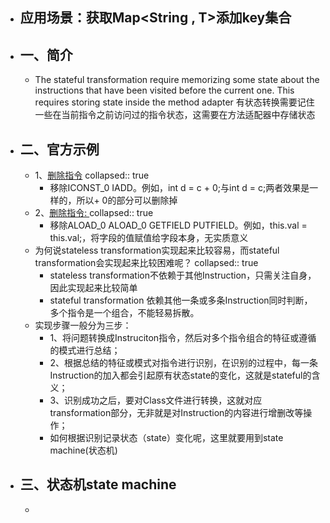 - ## 应用场景：获取Map<String , T>添加key集合
- ## 一、简介
	- The stateful transformation require memorizing some state about the instructions that have been visited before the current one. This requires storing state inside the method adapter 有状态转换需要记住一些在当前指令之前访问过的指令状态，这需要在方法适配器中存储状态
- ## 二、官方示例
	- 1、[删除指令](https://www.yuque.com/mikaelzero/asm/dtooxk)
	  collapsed:: true
		- 移除ICONST_0 IADD。例如，int d = c + 0;与int d = c;两者效果是一样的，所以+ 0的部分可以删除掉
	- 2、[删除指令: ](https://www.yuque.com/mikaelzero/asm/dtooxk)
	  collapsed:: true
		- 移除ALOAD_0 ALOAD_0 GETFIELD PUTFIELD。例如，this.val = this.val;，将字段的值赋值给字段本身，无实质意义
	- 为何说stateless transformation实现起来比较容易，而stateful transformation会实现起来比较困难呢？
	  collapsed:: true
		- stateless transformation不依赖于其他Instruction，只需关注自身，因此实现起来比较简单
		- stateful transformation 依赖其他一条或多条Instruction同时判断，多个指令是一个组合，不能轻易拆散。
	- 实现步骤一般分为三步：
		- 1、将问题转换成Instruciton指令，然后对多个指令组合的特征或遵循的模式进行总结；
		- 2、根据总结的特征或模式对指令进行识别，在识别的过程中，每一条Instruction的加入都会引起原有状态state的变化，这就是stateful的含义；
		- 3、识别成功之后，要对Class文件进行转换，这就对应transformation部分，无非就是对Instruction的内容进行增删改等操作；
		- 如何根据识别记录状态（state）变化呢，这里就要用到state machine(状态机)
- ## 三、状态机state machine
	-